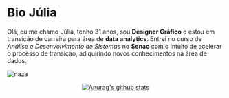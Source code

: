 # Bio Júlia

Olá, eu me chamo Júlia, tenho 31 anos, sou __Designer Gráfico__ e estou em transição de carreira para área de __data analytics__.
Entrei no curso de _Análise e Desenvolvimento de Sistemas_ no __Senac__ com o intuito de acelerar o processo de transiçao, adiquirindo novos conhecimentos na área de dados.


![naza](https://i.makeagif.com/media/8-05-2023/rTVnv-.gif)

<div align="center">
<a href="https://github-readme-stats.anuraghazra1.vercel.app/api?username=juliiapts"><img src="https://github-readme-stats.anuraghazra1.vercel.app/api?username=juliispts&show_icons=true&include_all_commits=true&theme=radical" alt="Anurag's github stats"/>
</a>
</div>

